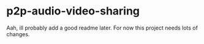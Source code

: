 # p2p-audio-video-sharing

Aah, ill probably add a good readme later.
For now this project needs lots of changes.
